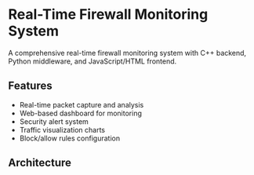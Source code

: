 # Real-Time Firewall Monitoring System

A comprehensive real-time firewall monitoring system with C++ backend, Python middleware, and JavaScript/HTML frontend.

## Features

- Real-time packet capture and analysis
- Web-based dashboard for monitoring
- Security alert system
- Traffic visualization charts
- Block/allow rules configuration

## Architecture
